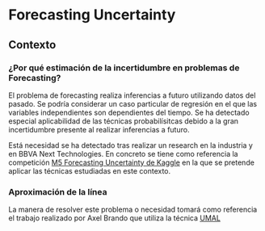 # Forecasting Uncertainty

## Contexto

### ¿Por qué estimación de la incertidumbre en problemas de Forecasting?

El problema de forecasting realiza inferencias a futuro utilizando datos del pasado. Se podría considerar un caso particular de regresión en el que las variables independientes son dependientes del tiempo. Se ha detectado especial aplicabilidad de las técnicas probabilísitcas debido a la gran incertidumbre presente al realizar inferencias a futuro.  

Está necesidad se ha detectado tras realizar un research en la industria y en BBVA Next Technologies. En  concreto se tiene como referencia la competición [M5 Forecasting Uncertainty de Kaggle](https://www.kaggle.com/c/m5-forecasting-uncertainty) en la que se pretende aplicar las técnicas estudiadas en este contexto.

### Aproximación de la línea

La manera de resolver este problema o necesidad tomará como referencia el trabajo realizado por Axel Brando que utiliza la técnica [UMAL](https://arxiv.org/abs/1910.12288)

